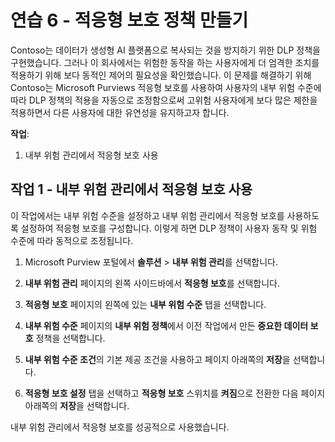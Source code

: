 # 연습 6 - 적응형 보호 정책 만들기

Contoso는 데이터가 생성형 AI 플랫폼으로 복사되는 것을 방지하기 위한 DLP 정책을 구현했습니다. 그러나 이 회사에서는 위험한 동작을 하는 사용자에게 더 엄격한 조치를 적용하기 위해 보다 동적인 제어의 필요성을 확인했습니다.  이 문제를 해결하기 위해 Contoso는 Microsoft Purviews 적응형 보호를 사용하여 사용자의 내부 위험 수준에 따라 DLP 정책의 적용을 자동으로 조정함으로써 고위험 사용자에게 보다 많은 제한을 적용하면서 다른 사용자에 대한 유연성을 유지하고자 합니다.

**작업**:

1. 내부 위험 관리에서 적응형 보호 사용

## 작업 1 - 내부 위험 관리에서 적응형 보호 사용

이 작업에서는 내부 위험 수준을 설정하고 내부 위험 관리에서 적응형 보호를 사용하도록 설정하여 적응형 보호를 구성합니다. 이렇게 하면 DLP 정책이 사용자 동작 및 위험 수준에 따라 동적으로 조정됩니다.

1. Microsoft Purview 포털에서 **솔루션** > **내부 위험 관리**를 선택합니다.

1. **내부 위험 관리** 페이지의 왼쪽 사이드바에서 **적응형 보호**를 선택합니다.

1. **적응형 보호** 페이지의 왼쪽에 있는 **내부 위험 수준** 탭을 선택합니다.

1. **내부 위험 수준** 페이지의 **내부 위험 정책**에서 이전 작업에서 만든 **중요한 데이터 보호** 정책을 선택합니다.

1. **내부 위험 수준 조건**의 기본 제공 조건을 사용하고 페이지 아래쪽의 **저장**을 선택합니다.

1. **적응형 보호 설정** 탭을 선택하고 **적응형 보호** 스위치를 **켜짐**으로 전환한 다음 페이지 아래쪽의 **저장**을 선택합니다.

내부 위험 관리에서 적응형 보호를 성공적으로 사용했습니다.
